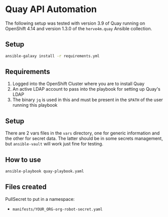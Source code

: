 # Quay API Automation
The following setup was tested with version 3.9 of Quay running on OpenShift 4.14 and version 1.3.0 of the `herve4m.quay` Ansible collection.

## Setup
```sh
ansible-galaxy install -r requirements.yml
```

## Requirements
1. Logged into the OpenShift Cluster where you are to install Quay
2. An active LDAP account to pass into the playbook for setting up Quay's LDAP
3. The binary `jq` is used in this and must be present in the `$PATH` of the user running this playbook

## Setup
There are 2 vars files in the `vars` directory, one for generic information and the other for secret data. The latter should be in some secrets management, but `ansible-vault` will work just fine for testing.

## How to use
```sh
ansible-playbook quay-playbook.yaml
```

## Files created
PullSecret to put in a namespace: 
- `manifests/YOUR_ORG-org-robot-secret.yaml`
